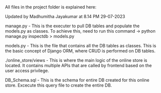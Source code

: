 All files in the project folder is explained here:

Updated by Madhumitha Jayakumar at 8.14 PM 29-07-2023

manage.py -
This is the executer to pull DB tables and populate the models.py as classes.
To achieve this, need to run this command -> python manage.py inspectdb > models.py

models.py -
This is the file that contains all the DB tables as classes. This is the basic concept of
Django ORM, where CRUD is performed on DB tables.

./online_store/views -
This is where the main logic of the online store is located. It contains multiple 
APIs that are called by frontend based on the user access privilege.

DB_Schema.sql -
This is the schema for entire DB created for this online store. Excecute this query file
to create the entire DB.